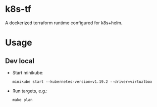 # k8s-tf

A dockerized terraform runtime configured for k8s+helm.

# Usage

## Dev local

* Start minikube:
  ```
  minikube start --kubernetes-version=v1.19.2 --driver=virtualbox
  ```

* Run targets, e.g.:
  ```
  make plan
  ```